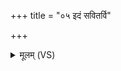 +++
title = "०५ इदं सवितर्वि"

+++
<details><summary>मूलम् (VS)</summary>

इ॒दं स॑वित॒र्वि जा॑नीहि॒ षड्य॒मा एक॑ एक॒जः। तस्मि॑न्हापि॒त्वमि॑च्छन्ते॒ य ए॑षा॒मेक॑ एक॒जः ॥
</details>